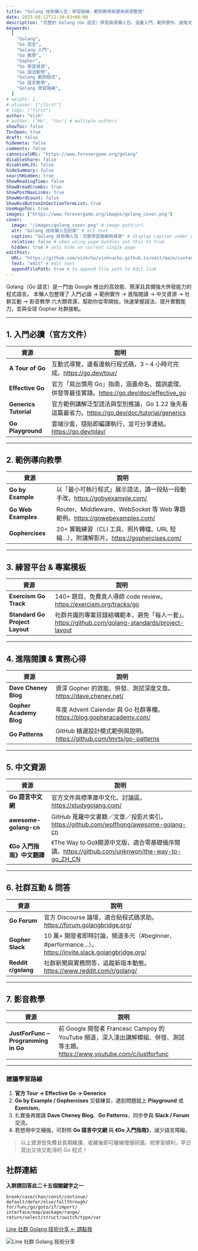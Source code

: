 ```yaml
---
title: "Golang 技術懶人包｜學習路線、範例教學與實用資源整理"
date: 2025-08-12T11:30:03+00:00
description: "完整的 Golang（Go 語言）學習資源懶人包，涵蓋入門、範例實作、進階文章、中文資源、社群互動與影音教學，幫助你快速掌握 Go 語法與最佳實踐。"
keywords:
  [
    "Golang",
    "Go 語言",
    "Golang 入門",
    "Go 教學",
    "Gopher",
    "Go 學習資源",
    "Go 語法範例",
    "Golang 範例程式",
    "Go 語言教學",
    "Golang 學習路線",
  ]
# weight: 1
# aliases: ["/first"]
# tags: ["first"]
author: "Vish"
# author: ["Me", "You"] # multiple authors
showToc: false
TocOpen: true
draft: false
hidemeta: false
comments: false
canonicalURL: "https://www.forevergame.org/golang"
disableShare: false
disableHLJS: false
hideSummary: false
searchHidden: true
ShowReadingTime: false
ShowBreadCrumbs: true
ShowPostNavLinks: true
ShowWordCount: false
ShowRssButtonInSectionTermList: true
UseHugoToc: true
images: ["https://www.forevergame.org/images/golang_cover.png"]
cover:
  image: "/images/golang_cover.png" # image path/url
  alt: "Golang 技術懶人包封面" # alt text
  caption: "Golang 技術懶人包：完整學習路線與資源" # display caption under cover
  relative: false # when using page bundles set this to true
  hidden: true # only hide on current single page
editPost:
  URL: "https://github.com/vishcho/vishnucho.github.io/edit/main/content"
  Text: "edit" # edit text
  appendFilePath: true # to append file path to Edit link
---
```


Golang（Go 語言）是一門由 Google 推出的高效能、簡潔且具備強大併發能力的程式語言。
本懶人包整理了 入門必讀 → 範例實作 → 進階閱讀 → 中文資源 → 社群互動 → 影音教學 六大類資源，幫助你從零開始，快速掌握語法、提升實戰能力，並與全球 Gopher 社群接軌。

---

## 1. 入門必讀（官方文件）

| 資源                  | 說明                                                                                             |
| --------------------- | ------------------------------------------------------------------------------------------------ |
| **A Tour of Go**      | 互動式導覽，邊看邊執行程式碼，3 – 4 小時可完成。<https://go.dev/tour/>                           |
| **Effective Go**      | 官方「寫出慣用 Go」指南，涵蓋命名、錯誤處理、併發等最佳實踐。<https://go.dev/doc/effective_go>   |
| **Generics Tutorial** | 官方範例講解泛型語法與型別推論，Go 1.22 後先看這篇最省力。<https://go.dev/doc/tutorial/generics> |
| **Go Playground**     | 雲端沙盒，隨貼即編譯執行，並可分享連結。<https://go.dev/play/>                                   |

---

## 2. 範例導向教學

| 資源                | 說明                                                                                  |
| ------------------- | ------------------------------------------------------------------------------------- |
| **Go by Example**   | 以「最小可執行程式」展示語法，讀一段貼一段動手改。<https://gobyexample.com/>          |
| **Go Web Examples** | Router、Middleware、WebSocket 等 Web 專題範例。<https://gowebexamples.com/>           |
| **Gophercises**     | 20+ 實戰練習（CLI 工具、照片轉檔、URL 短縮…），附講解影片。<https://gophercises.com/> |

---

## 3. 練習平台 & 專案模板

| 資源                           | 說明                                                                                               |
| ------------------------------ | -------------------------------------------------------------------------------------------------- |
| **Exercism Go Track**          | 140+ 題目，免費真人導師 code review。<https://exercism.org/tracks/go>                              |
| **Standard Go Project Layout** | 社群共識的專案目錄結構範本，避免「每人一套」。<https://github.com/golang-standards/project-layout> |

---

## 4. 進階閱讀 & 實務心得

| 資源                    | 說明                                                                   |
| ----------------------- | ---------------------------------------------------------------------- |
| **Dave Cheney Blog**    | 資深 Gopher 的效能、併發、測試深度文章。<https://dave.cheney.net/>     |
| **Gopher Academy Blog** | 年度 Advent Calendar 與 Go 社群專欄。<https://blog.gopheracademy.com/> |
| **Go Patterns**         | GitHub 精選設計模式範例與說明。<https://github.com/tmrts/go-patterns>  |

---

## 5. 中文資源

| 資源                        | 說明                                                                                              |
| --------------------------- | ------------------------------------------------------------------------------------------------- |
| **Go 語言中文網**           | 官方文件與標準庫中文化、討論區。<https://studygolang.com/>                                        |
| **awesome-golang-cn**       | GitHub 蒐羅中文書籍／文章／投影片索引。<https://github.com/wolfhong/awesome-golang-cn>            |
| **《Go 入門指南》中文翻譯** | 《The Way to Go》開源中文版，適合零基礎循序閱讀。<https://github.com/unknwon/the-way-to-go_ZH_CN> |

---

## 6. 社群互動 & 問答

| 資源                | 說明                                                                                                  |
| ------------------- | ----------------------------------------------------------------------------------------------------- |
| **Go Forum**        | 官方 Discourse 論壇，適合貼程式碼求助。<https://forum.golangbridge.org/>                              |
| **Gopher Slack**    | 10 萬+ 開發者即時討論，頻道多元（#beginner、#performance…）。<https://invite.slack.golangbridge.org/> |
| **Reddit r/golang** | 社群新聞與實務問答，追蹤新版本動態。<https://www.reddit.com/r/golang/>                                |

---

## 7. 影音教學

| 資源                                | 說明                                                                                                                          |
| ----------------------------------- | ----------------------------------------------------------------------------------------------------------------------------- |
| **JustForFunc – Programming in Go** | 前 Google 開發者 Francesc Campoy 的 YouTube 頻道，深入淺出講解模組、併發、測試等主題。<https://www.youtube.com/c/justforfunc> |

---

### 建議學習路線

1. **官方 Tour → Effective Go → Generics**
2. **Go by Example / Gophercises** 交替練習，遇到問題就上 **Playground** 或 **Exercism**。
3. 扎實後再閱讀 **Dave Cheney Blog**、**Go Patterns**，同步參與 **Slack / Forum** 交流。
4. 若想用中文補強，可對照 **Go 語言中文網** 與 **《Go 入門指南》**，減少語言障礙。

> 以上資源皆免費且長期維護，收藏後即可離線慢慢研讀。祝學習順利，早日寫出又快又乾淨的 Go 程式！

## 社群連結

**入群請回答此二十五個關鍵字之一**

```golang
break/case/chan/const/continue/
default/defer/else/fallthrough/
for/func/go/goto/if/import/
interface/map/package/range/
return/select/struct/switch/type/var
```

[Line 社群 Golang 技術分享 <- 請點我](https://line.me/ti/g2/87Affh8Js_Zh2-1-2ZeK_4Qck-5H0iCoyymbIw?utm_source=invitation&utm_medium=link_copy&utm_campaign=default)

![Line 社群 Golang 技術分享](/images/golang_line.jpg)
